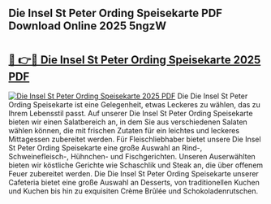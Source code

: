 ## Die Insel St Peter Ording Speisekarte PDF Download Online 2025 5ngzW

# <h2><a href="http://gcc9xp7.nevu.top/?p=Die+Insel+St+Peter+Ording+Speisekarte">🔗 👉🔴 Die Insel St Peter Ording Speisekarte 2025 PDF</a></h2>

[![Die Insel St Peter Ording Speisekarte 2025 PDF](https://i.imgur.com/dBaPXMq.png)](http://gcc9xp7.nevu.top/?p=Die+Insel+St+Peter+Ording+Speisekarte)
Die Die Insel St Peter Ording Speisekarte ist eine Gelegenheit, etwas Leckeres zu wählen, das zu Ihrem Lebensstil passt. Auf unserer Die Insel St Peter Ording Speisekarte bieten wir einen Salatbereich an, in dem Sie aus verschiedenen Salaten wählen können, die mit frischen Zutaten für ein leichtes und leckeres Mittagessen zubereitet werden. Für Fleischliebhaber bietet unsere Die Insel St Peter Ording Speisekarte eine große Auswahl an Rind-, Schweinefleisch-, Hühnchen- und Fischgerichten. Unseren Auserwählten bieten wir köstliche Gerichte wie Schaschlik und Steak an, die über offenem Feuer zubereitet werden. Die Die Insel St Peter Ording Speisekarte unserer Cafeteria bietet eine große Auswahl an Desserts, von traditionellen Kuchen und Kuchen bis hin zu exquisiten Crème Brûlée und Schokoladenrutschen.
